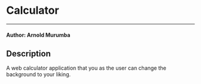 # Calculator
-------
#### Author: Arnold Murumba

## Description

A web calculator application that you as the user can change the background to your liking.